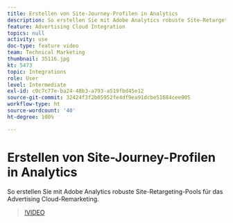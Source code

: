 ```yaml
---
title: Erstellen von Site-Journey-Profilen in Analytics
description: So erstellen Sie mit Adobe Analytics robuste Site-Retargeting-Pools für das Advertising Cloud-Remarketing.
feature: Advertising Cloud Integration
topics: null
activity: use
doc-type: feature video
team: Technical Marketing
thumbnail: 35116.jpg
kt: 5473
topic: Integrations
role: User
level: Intermediate
exl-id: c0c7c77e-ba24-48b3-a793-a519fbd45e12
source-git-commit: 32424f3f2b05952fe4df9ea91dcbe51684cee905
workflow-type: ht
source-wordcount: '40'
ht-degree: 100%

---
```


# Erstellen von Site-Journey-Profilen in Analytics

So erstellen Sie mit Adobe Analytics robuste Site-Retargeting-Pools für das Advertising Cloud-Remarketing.

>[!VIDEO](https://video.tv.adobe.com/v/35116/?quality=12&learn=on)
